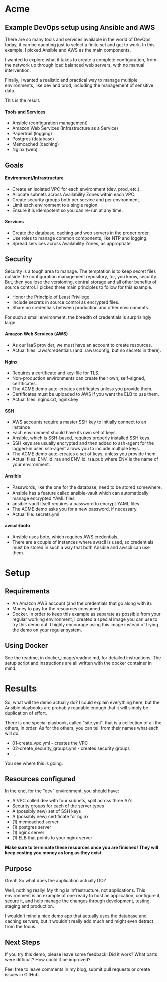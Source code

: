 Acme
====

Example DevOps setup using Ansible and AWS
------------------------------------------

There are so many tools and services available in the world of DevOps today, it
can be daunting just to select a finite set and get to work. In this example, I
picked Ansible and AWS as the main components.

I wanted to explore what it takes to create a complete configuration, from the
network up through load balanced web servers, with no manual intervention.

Finally, I wanted a realistic and practical way to manage multiple environments,
like dev and prod, including the management of sensitive data.

This is the result.


#### Tools and Services

- Ansible (configuration management)
- Amazon Web Services (Infrastructure as a Service)
- Papertrail (logging)
- Postgres (database)
- Memcached (caching)
- Nginx (web)


Goals
-----

#### Environment/Infrastructure

- Create an isolated VPC for each environment (dev, prod, etc.).
- Allocate subnets across Availability Zones within each VPC.
- Create security groups both per service and per environment.
- Limit each environment to a single region.
- Ensure it is idempotent so you can re-run at any time.

#### Services

- Create the database, caching and web servers in the proper order.
- Use roles to manage common components, like NTP and logging.
- Spread services across Availability Zones, as appropriate.


Security
--------

Security is a tough area to manage. The temptation is to keep secret files
outside the configuration management repository, for, you know, security.
But, then you lose the versioning, central storage and all other benefits
of source control. I picked three main principles to follow for this example.

- Honor the Principle of Least Privilege.
- Include secrets in source control as encrypted files.
- Share no credentials between production and other environments.


For such a small environment, the breadth of credentials is surprisingly large.


#### Amazon Web Services (AWS)

- As our IaaS provider, we must have an account to create resources.
- Actual files: .aws/credentials (and ./aws/config, but no secrets in there).

#### Nginx

- Requires a certificate and key-file for TLS.
- Non-production environments can create their own, self-signed, certificates.
- The ACME demo auto-creates certificates unless you provide them.
- Certificates must be uploaded to AWS if you want the ELB to use them.
- Actual files: nginx.crt, nginx.key

#### SSH

- AWS accounts require a master SSH key to initially connect to an instance
- Each environment should have its own set of keys.
- Ansible, which is SSH-based, requires properly installed SSH keys.
- SSH keys are usually encrypted and then added to ssh-agent for the logged-in
  user. ssh-agent allows you to include multiple keys.
- The ACME demo auto-creates a set of keys, unless you provide them.
- Actual files: ENV\_id\_rsa and ENV\_id\_rsa.pub where ENV is the name of your
  environment.

#### Ansible

- Passwords, like the one for the database, need to be stored somewhere.
- Ansible has a feature called ansible-vault which can automatically manage
  encrypted YAML files.
- ansible-vault itself requires a password to encrypt YAML files.
- The ACME demo asks you for a new password, if necessary.
- Actual file: secrets.yml

#### awscli/boto

- Ansible uses boto, which requires AWS credentials.
- There are a couple of instances where awscli is used, so credentials must be
  stored in such a way that both Ansible and awscli can use them.


Setup
=====

Requirements
------------

- An Amazon AWS account (and the credentials that go along with it).
- Money to pay for the resources consumed.
- Docker. In order to keep this example as separate as possible from your
  regular working environment, I created a special image you can use to try
  this demo out. I highly encourage using this image instead of trying the demo
  on your regular system.


Using Docker
-------------

See the readme, in docker_image/readme.md, for detailed instructions. The
setup script and instructions are all written with the docker container in
mind.


Results
=======

So, what will the demo actually do? I could explain everything here, but the
Ansible playbooks are probably readable enough that it will simply be
duplication of effort.

There is one special playbook, called "site.yml", that is a collection of all
the others, in order. As for the others, you can tell from their names what each
will do.

- 01-create\_vpc.yml                - creates the VPC
- 02-create\_security\_groups.yml   - creates security groups
- ...

You see where this is going.


Resources configured
--------------------

In the end, for the "dev" environment, you should have:

- A VPC called dev with four subnets, split across three AZs
- Security groups for each of the server types
- A (possibly new) set of SSH keys
- A (possibly new) certificate for nginx
- (1) memcached server
- (1) postgres server
- (1) nginx server
- (1) ELB that points to your nginx server


<b>Make sure to terminate these resources once you are finished! They will keep
costing you money as long as they exist.</b>


Purpose
--------

Great! So what does the application actually DO?

Well, nothing really! My thing is infrastructure, not applications. This
environment is an example of one ready to host an application, configure it,
secure it, and help manage the changes through development, testing, staging
and production.

I wouldn't mind a nice demo app that actually uses the database and caching
servers, but it wouldn't really add much and might even detract from the focus.


Next Steps
----------

If you try this demo, please leave some feedback! Did it work? What parts were
difficult? How could it be improved?

Feel free to leave comments in my blog, submit pull requests or create issues
in GitHub.


